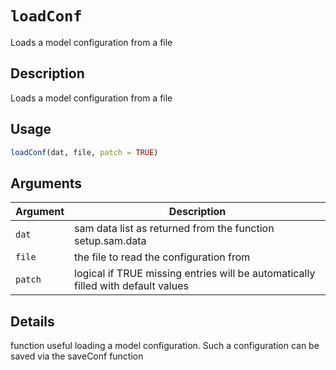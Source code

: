 # `loadConf`

Loads a model configuration from a file


## Description

Loads a model configuration from a file


## Usage

```r
loadConf(dat, file, patch = TRUE)
```


## Arguments

Argument      |Description
------------- |----------------
`dat`     |     sam data list as returned from the function setup.sam.data
`file`     |     the file to read the configuration from
`patch`     |     logical if TRUE missing entries will be automatically filled with default values


## Details

function useful loading a model configuration. Such a configuration can be saved via the saveConf function


